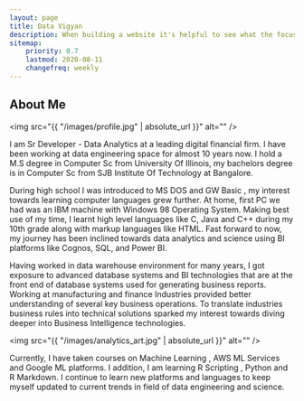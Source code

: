 ```yaml
---
layout: page
title: Data Vigyan
description: When building a website it's helpful to see what the focus of your site is. This page is an example of how to show a website's focus.
sitemap:
    priority: 0.7
    lastmod: 2020-08-11
    changefreq: weekly
---
```

## About Me

<span class="image left"><img src="{{ "/images/profile.jpg" | absolute_url }}" alt="" /></span>

I am Sr Developer - Data Analytics at a leading digital financial firm. I have been working at data engineering space for almost 10 years now. I hold a M.S degree in Computer Sc from University Of Illinois, my bachelors degree is  in Computer Sc from SJB Institute Of Technology at Bangalore.

During high school I was introduced to MS DOS and GW Basic , my interest towards learning computer languages grew further. At home, first PC we had was an IBM machine with Windows 98 Operating System. Making best use of my time, I learnt high level languages like C, Java and C++ during my 10th grade along with markup languages like HTML. Fast forward to now, my journey has been inclined towards data analytics and science using BI platforms like Cognos, SQL, and Power BI. 


  <p>
  Having worked in data warehouse environment for many years, I got exposure to advanced database systems and BI technologies that are at the front end of database systems used for generating business reports. Working at manufacturing and finance Industries provided better understanding of several key business operations. To translate industries business rules into technical solutions sparked my interest towards diving deeper into Business Intelligence technologies.
  </p>


<span class="image left"><img src="{{ "/images/analytics_art.jpg" | absolute_url }}" alt="" /></span>

Currently, I have taken courses on Machine Learning , AWS ML Services and Google ML platforms. I addition,  I am learning R Scripting , Python and R Markdown. I continue to learn new platforms and languages to keep myself updated to current trends in field of data engineering and science.
